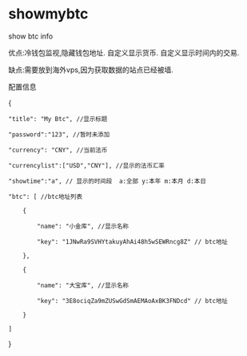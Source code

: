 # showmybtc
show btc info

优点:冷钱包监视,隐藏钱包地址. 自定义显示货币. 自定义显示时间内的交易.

缺点:需要放到海外vps,因为获取数据的站点已经被墙.

配置信息

{

	"title": "My Btc", //显示标题
	
	"password":"123", //暂时未添加
	
	"currency": "CNY", //当前法币
	
	"currencylist":["USD","CNY"], //显示的法币汇率
	
	"showtime":"a", // 显示的时间段  a:全部 y:本年 m:本月 d:本日
	
	"btc": [ //btc地址列表
	
		{
		
			"name": "小金库", //显示名称
			
			"key": "1JNwRa9SVHYtakuyAhAi48h5wSEWRncg8Z" // btc地址
			
		},
		
		{
		
			"name": "大宝库", //显示名称
			
			"key": "3E8ociqZa9mZUSwGdSmAEMAoAxBK3FNDcd" // btc地址
			
		}
		
	]
	
}

